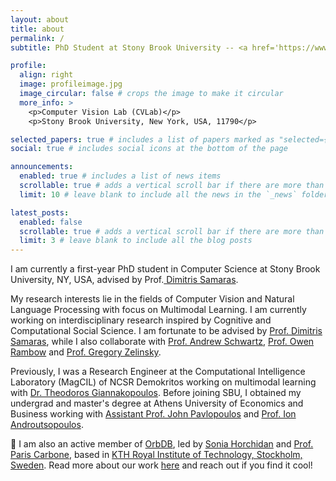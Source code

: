 ```yaml
---
layout: about
title: about
permalink: /
subtitle: PhD Student at Stony Brook University -- <a href='https://www3.cs.stonybrook.edu/~cvl/'>Computer Vision Laboratory</a>

profile:
  align: right
  image: profileimage.jpg
  image_circular: false # crops the image to make it circular
  more_info: >
    <p>Computer Vision Lab (CVLab)</p>
    <p>Stony Brook University, New York, USA, 11790</p>

selected_papers: true # includes a list of papers marked as "selected={true}"
social: true # includes social icons at the bottom of the page

announcements:
  enabled: true # includes a list of news items
  scrollable: true # adds a vertical scroll bar if there are more than 3 news items
  limit: 10 # leave blank to include all the news in the `_news` folder

latest_posts:
  enabled: false
  scrollable: true # adds a vertical scroll bar if there are more than 3 new posts items
  limit: 3 # leave blank to include all the blog posts
---
```


I am currently a first-year PhD student in Computer Science at Stony Brook University, NY, USA, advised by Prof.<a href='https://www3.cs.stonybrook.edu/~samaras/'> Dimitris Samaras</a>.

My research interests lie in the fields of Computer Vision and Natural Language Processing with focus on Multimodal Learning. I am currently working on interdisciplinary research inspired by Cognitive and Computational Social Science. I am fortunate to be advised by <a href='https://www3.cs.stonybrook.edu/~samaras/'>Prof. Dimitris Samaras</a>, while I also collaborate with <a href ='https://www3.cs.stonybrook.edu/~has/'>Prof. Andrew Schwartz</a>, <a href='https://owenrambow.com'>Prof. Owen Rambow</a> and <a href='https://www.stonybrook.edu/commcms/psychology/faculty/faculty_profiles/gzelinsky'> Prof. Gregory Zelinsky</a>. 

Previously, I was a Research Engineer at the Computational Intelligence Laboratory (MagCIL) of NCSR Demokritos working on multimodal learning with <a href='https://tyiannak.github.io/index.html'>Dr. Theodoros Giannakopoulos</a>. Before joining SBU, I obtained my undergrad and master's degree at Athens University of Economics and Business working with <a href='https://ipavlopoulos.github.io'>Assistant Prof. John Pavlopoulos</a> and <a href='https://www2.aueb.gr/users/ion/'>Prof. Ion Androutsopoulos</a>.

:rocket: I am also an active member of <a href='https://orbdb.github.io'>OrbDB</a>, led by <a href='https://soniahorchidan.github.io'>Sonia Horchidan</a> and <a href='https://people.kth.se/~parisc/'>Prof. Paris Carbone</a>, based in <a href='https://www.kth.se/en'>KTH Royal Institute of Technology, Stockholm, Sweden</a>. Read more about our work <a href='https://ceur-ws.org/Vol-3443/ESWC_2023_DMKG_paper_6223.pdf'>here</a> and reach out if you find it cool!
